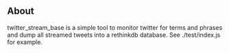## About

twitter_stream_base is a simple tool to monitor twitter for terms and phrases and dump all streamed tweets into a rethinkdb database. See ./test/index.js for example.